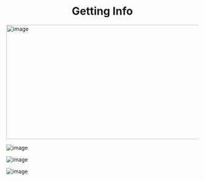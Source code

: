 <h1 align="center">Getting Info</h1>

<img src="https://github.com/sanket96s/Projects/assets/109816069/e4404f90-66a1-4b8c-aaeb-d1eefce3e09f" alt="image" width="1200" height="300">

![image](https://github.com/sanket96s/Projects/assets/109816069/2c3e2fe6-72e8-4240-b416-3bd5d477dc16)

![image](https://github.com/sanket96s/Projects/assets/109816069/58034d15-a97d-46b0-8223-f764b1e88e27)



![image](https://github.com/sanket96s/Projects/assets/109816069/1ecdf082-4202-4076-ae91-9985919bcb9d)

